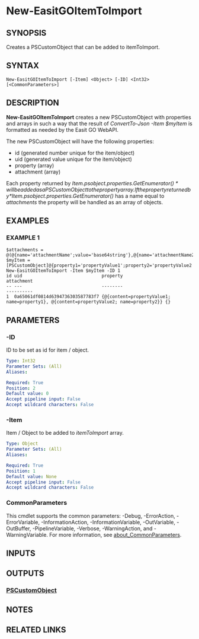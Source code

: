 # New-EasitGOItemToImport

## SYNOPSIS
Creates a PSCustomObject that can be added to itemToImport.

## SYNTAX

```
New-EasitGOItemToImport [-Item] <Object> [-ID] <Int32> [<CommonParameters>]
```

## DESCRIPTION
**New-EasitGOItemToImport** creates a new PSCustomObject with properties and arrays in such a way that the result of *ConvertTo-Json -Item $myItem* is formatted as needed by the Easit GO WebAPI.

The new PSCustomObject will have the following properties:
- id (generated number unique for the item/object)
- uid (generated value unique for the item/object)
- property (array)
- attachment (array)

Each property returned by *$Item.psobject.properties.GetEnumerator()* will be added as a PSCustomObject to the property array.
If the property returned by *$Item.psobject.properties.GetEnumerator()* has a name equal to *attachments* the property will be handled as an array of objects.

## EXAMPLES

### EXAMPLE 1
```
$attachments = @(@{name='attachmentName';value='base64string'},@{name='attachmentName2';value='base64string2'})
$myItem = [PSCustomObject]@{property1='propertyValue1';property2='propertyValue2';attachments=$attachments}
New-EasitGOItemToImport -Item $myItem -ID 1
id uid                              property                                                                               attachment
-- ---                              --------                                                                               ----------
1  0a65061df0814d6394736303587783f7 {@{content=propertyValue1; name=property1}, @{content=propertyValue2; name=property2}} {}
```

## PARAMETERS

### -ID
ID to be set as id for item / object.

```yaml
Type: Int32
Parameter Sets: (All)
Aliases:

Required: True
Position: 2
Default value: 0
Accept pipeline input: False
Accept wildcard characters: False
```

### -Item
Item / Object to be added to *itemToImport* array.

```yaml
Type: Object
Parameter Sets: (All)
Aliases:

Required: True
Position: 1
Default value: None
Accept pipeline input: False
Accept wildcard characters: False
```

### CommonParameters
This cmdlet supports the common parameters: -Debug, -ErrorAction, -ErrorVariable, -InformationAction, -InformationVariable, -OutVariable, -OutBuffer, -PipelineVariable, -Verbose, -WarningAction, and -WarningVariable. For more information, see [about_CommonParameters](http://go.microsoft.com/fwlink/?LinkID=113216).

## INPUTS

## OUTPUTS

### [PSCustomObject](https://learn.microsoft.com/en-us/dotnet/api/system.management.automation.pscustomobject)
## NOTES

## RELATED LINKS
